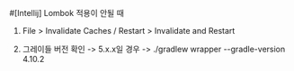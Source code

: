#[Intellij] Lombok 적용이 안될 때

1. File > Invalidate Caches / Restart > Invalidate and Restart

2. 그레이들 버전 확인 -> 5.x.x일 경우 -> ./gradlew wrapper --gradle-version 4.10.2

